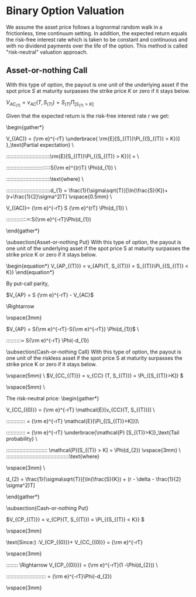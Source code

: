 # Binary Option Valuation

We assume the asset price follows a lognormal random walk in a frictionless, time continuum setting. In addition, the expected return equals the risk-free interest rate which is taken to be constant and continuous and with no dividend payments over the life of the option. This  method is called "risk-neutral" valuation approach. 

## Asset-or-nothing Call

With this type of option, the payout is one unit of the underlying asset if the spot price $S$ at maturity surpasses the strike price $K$ or zero if it stays below.

$V_{AC_{(T)}} = v_{AC}(T, S_{(T)}) = S_{(T)} \Pi_{[S_{(T)} > K]}$

Given that the expected return is the risk-free interest rate $r$ we get:

\begin{gather*}

  V_{(AC)} = {\rm e}^{-rT} 
    \underbrace{ \rm{E}[S_{(T)}\Pi_{\{S_{(T)} > K\}}]
}_\text{Partial expectation} \\ 

\:\:\:\:\:\:\:\:\:\:\:\:\:\:\:\:\:\:\:\:\:\:\:\:\:\:\:\:\:\:\rm{E}[S_{(T)}\Pi_{\{S_{(T)} > K\}}] = \\


\:\:\:\:\:\:\:\:\:\:\:\:\:\:\:\:\:\:\:\:\:\:\:\:\:\:\:\:\:\:S{\rm e}^{(r)T} \Phi(d_{1}) \\

\:\:\:\:\:\:\:\:\:\:\:\:\:\:\:\:\:\:\:\:\:\:\:\:\:\:\:\:\:\:\text{where} \\

\:\:\:\:\:\:\:\:\:\:\:\:\:\:\:\:\:\:\:\:\:\:\:\:\:\:\:\:\:\:d_{1} = \frac{1}{\sigma\sqrt{T}}[\ln(\frac{S}{K})+(r+\frac{1}{2}\sigma^2)T]
\vspace{0.5mm} \\

V_{(AC)}= {\rm e}^{-rT} S {\rm e}^{rT} \Phi(d_{1}) \\

\:\:\:\:\:\:\:\:\:\:\:\:\:\:=\:S{\rm e}^{-rT}\Phi(d_{1})

\end{gather*}

\subsection{Asset-or-nothing Put}
With this type of option, the payout is one unit of the underlying asset if the
spot price S at maturity surpasses the strike price K or zero if it stays below.

\begin{equation*}
    V_{AP_{(T)}} = v_{AP}(T, S_{(T)}) = S_{(T)}\Pi_{\{S_{(T)} < K\}} 
\end{equation*}


By put-call parity,

$V_{AP} = S {\rm e}^{-rT} - V_{AC}$ 


\Rightarrow

\vspace{3mm}

$V_{AP} = S{\rm e}^{-rT}-S{\rm e}^{-rT}} \Phi(d_{1})$ \\

\:\:\:\:\:\:\:\:\:\:= S{\rm e}^{-rT} \Phi(-d_{1})

\subsection{Cash-or-nothing Call}
With this type of option, the payout is one unit of the riskless asset if the
spot price S at maturity surpasses the strike price K or zero if it stays below.

\vspace{5mm} \\
$V_{CC_{(T)}} = v_{CC} (T, S_{(T)}) = \Pi_{[S_{(T)}>K]} $

\vspace{5mm} \\

The risk-neutral price:
\begin{gather*}

V_{CC_{(0)}} = {\rm e}^{-rT} \mathcal{E}[v_{CC}(T, S_{(T)})] \\ 

\:\:\:\:\:\:\:\:\:\:\:\:\: = {\rm e}^{-rT} \mathcal{E}[\Pi_{[S_{(T)}>K]}]\\

\:\:\:\:\:\:\:\:\:\:\:\:\: = {\rm e}^{-rT} \underbrace{\mathcal{P} [S_{(T)}>K]}_\text{Tail probability} \\

\:\:\:\:\:\:\:\:\:\:\:\:\:\:\:\:\:\:\:\:\:\:\:\:\:\:\:\: \mathcal{P}[S_{(T)} > K] = \Phi(d_{2})
\vspace{3mm} \\
\:\:\:\:\:\:\:\:\:\:\:\:\:\:\:\:\:\:\:\:\:\:\:\:\:\:\:\:\:\:\:\:\:\:\:\:\:\:\:\:\:\:\:\text{where}

\vspace{3mm} \\

d_{2} = \frac{1}{\sigma\sqrt{T}}[\ln(\frac{S}{K}) + (r - \delta - \frac{1}{2} \sigma^2)T]

\end{gather*}

\subsection{Cash-or-nothing Put}

$V_{CP_{(T)}} = v_{CP}(T, S_{(T)}) = \Pi_{\{S_{(T)} < K\}} $

\vspace{3mm}

\text{Since:} \:V_{CP_{(0)}}+ V_{CC_{(0)}} = {\rm e}^{-rT}

\vspace{3mm}

\:\:\:\:\:\:\:\: \Rightarrow V_{CP_{(0)}}} = {\rm e}^{-rT}(1 -\Phi(d_{2})) \\

\:\:\:\:\:\:\:\:\:\:\:\:\:\:\:\:\:\:\:\:\:\:\:\:\:\:\: = {\rm e}^{-rT}\Phi(-d_{2})

\vspace{3mm}

